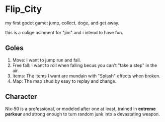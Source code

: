 # Flip_City
my first godot game; jump, collect, doge, and get away.

this is a colige asinment for "jim" and i intend to have fun.

## Goles
1. Move: I want to jump run and fall.
2. Free fall: I want to roll when falling becus you can't "take a step" in the air.
3. Items: The items I want are mundain with "Splash" effects when broken.
4. Map: The map shud by esay to replay and change.

## Character
Nix-50 is a professional, or modeled after one at least, trained in **extreme parkour** and strong enough to turn random junk into a devastating weapon.
